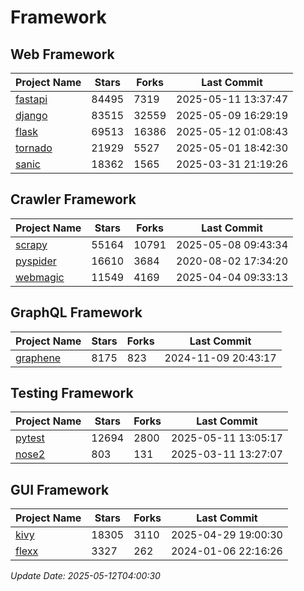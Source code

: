 # Framework

## Web Framework
| Project Name | Stars | Forks | Last Commit |
| ------------ | ----- | ----- | ----------- |
| [fastapi](https://github.com/fastapi/fastapi) | 84495 | 7319 | 2025-05-11 13:37:47 |
| [django](https://github.com/django/django) | 83515 | 32559 | 2025-05-09 16:29:19 |
| [flask](https://github.com/pallets/flask) | 69513 | 16386 | 2025-05-12 01:08:43 |
| [tornado](https://github.com/tornadoweb/tornado) | 21929 | 5527 | 2025-05-01 18:42:30 |
| [sanic](https://github.com/sanic-org/sanic) | 18362 | 1565 | 2025-03-31 21:19:26 |

## Crawler Framework
| Project Name | Stars | Forks | Last Commit |
| ------------ | ----- | ----- | ----------- |
| [scrapy](https://github.com/scrapy/scrapy) | 55164 | 10791 | 2025-05-08 09:43:34 |
| [pyspider](https://github.com/binux/pyspider) | 16610 | 3684 | 2020-08-02 17:34:20 |
| [webmagic](https://github.com/code4craft/webmagic) | 11549 | 4169 | 2025-04-04 09:33:13 |

## GraphQL Framework
| Project Name | Stars | Forks | Last Commit |
| ------------ | ----- | ----- | ----------- |
| [graphene](https://github.com/graphql-python/graphene) | 8175 | 823 | 2024-11-09 20:43:17 |

## Testing Framework
| Project Name | Stars | Forks | Last Commit |
| ------------ | ----- | ----- | ----------- |
| [pytest](https://github.com/pytest-dev/pytest) | 12694 | 2800 | 2025-05-11 13:05:17 |
| [nose2](https://github.com/nose-devs/nose2) | 803 | 131 | 2025-03-11 13:27:07 |

## GUI Framework
| Project Name | Stars | Forks | Last Commit |
| ------------ | ----- | ----- | ----------- |
| [kivy](https://github.com/kivy/kivy) | 18305 | 3110 | 2025-04-29 19:00:30 |
| [flexx](https://github.com/flexxui/flexx) | 3327 | 262 | 2024-01-06 22:16:26 |

*Update Date: 2025-05-12T04:00:30*